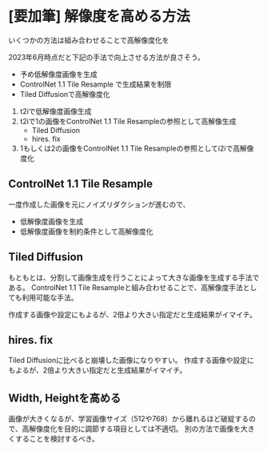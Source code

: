# [要加筆] 解像度を高める方法

いくつかの方法は組み合わせることで高解像度化を

2023年6月時点だと下記の手法で向上させる方法が良さそう。

- 予め低解像度画像を生成
- ControlNet 1.1 Tile Resample で生成結果を制限
- Tiled Diffusionで高解像度化

1. t2iで低解像度画像生成
2. t2iで1の画像をControlNet 1.1 Tile Resampleの参照として高解像生成
    - Tiled Diffusion
    - hires. fix
3. 1もしくは2の画像をControlNet 1.1 Tile Resampleの参照としてi2iで高解像度化

## ControlNet 1.1 Tile Resample

一度作成した画像を元にノイズリダクションが進むので、

- 低解像度画像を生成
- 低解像度画像を制約条件として高解像度化

## Tiled Diffusion
もともとは、分割して画像生成を行うことによって大きな画像を生成する手法である。
ControlNet 1.1 Tile Resampleと組み合わせることで、高解像度手法としても利用可能な手法。

作成する画像や設定にもよるが、2倍より大きい指定だと生成結果がイマイチ。

## hires. fix
Tiled Diffusionに比べると崩壊した画像になりやすい。
作成する画像や設定にもよるが、2倍より大きい指定だと生成結果がイマイチ。

## Width, Heightを高める
画像が大きくなるが、学習画像サイズ（512や768）から離れるほど破綻するので、高解像度化を目的に調節する項目としては不適切。
別の方法で画像を大きくすることを検討するべき。